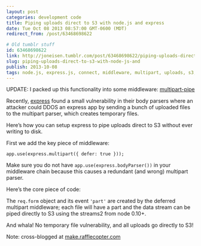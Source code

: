 ```yaml
---
layout: post
categories: development code
title: Piping uploads direct to S3 with node.js and express
date: Tue Oct 08 2013 08:57:00 GMT-0600 (MDT)
redirect_from: /post/63468698622

# Old tumblr stuff
id: 63468698622
link: http://joneisen.tumblr.com/post/63468698622/piping-uploads-direct-to-s3-with-node-js-and
slug: piping-uploads-direct-to-s3-with-node-js-and
publish: 2013-10-08
tags: node.js, express.js, connect, middleware, multipart, uploads, s3, streams2
---
```



UPDATE: I packed up this functionality into some middleware:
[multipart-pipe](https://github.com/yanatan16/multipart-pipe)

Recently, [express](http://expressjs.org) found a small vulnerability in
their body parsers where an attacker could DDOS an express app by
sending a bunch of uploaded files to the multipart parser, which creates
temporary files.

Here’s how you can setup express to pipe uploads direct to S3 without
ever writing to disk.

First we add the key piece of middleware:

    app.use(express.multipart({ defer: true }));

Make sure you do not have `app.use(express.bodyParser())` in your
middleware chain because this causes a redundant (and wrong) multipart
parser.

Here’s the core piece of code:

<code data-gist-id="6886035" data-gist-line="15-30"></code>

The `req.form` object and its event `'part'` are created by the deferred
multipart middleware; each file will have a part and the data stream can
be piped directly to S3 using the streams2 from node 0.10+.

And whala! No temporary file vulnerability, and all uploads go directly
to S3!

Note: cross-blogged at
[make.rafflecopter.com](http://make.rafflecopter.com/pipe-uploads-to-s3.html)

